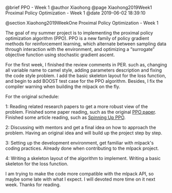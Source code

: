 @brief PPO - Week 1
@author Xiaohong
@page Xiaohong2019Week1 Proximal Policy Optimization - Week 1
@date 2019-06-02 18:39:10

@section Xiaohong2019WeekOne Proximal Policy Optimization - Week 1

The goal of my summer project is to implementing the proximal policy
optimization algorithm (PPO). PPO is a new family of policy gradient
methods for reinforcement learning, which alternate between sampling
data through interaction with the environment, and optimizing a
“surrogate” objective function using stochastic gradient ascent.

For the first week, I finished the review comments in PER. such as,
changing all variable name to camel style, adding parameters description
and fixing the code style problem. I add the basic skeleton layout for
the loss function, and begin to add BOOST test case for the PPO
algorithm. Besides, I fix the compiler warning when building the mlpack
on the fly.

For the original schedule:

1: Reading related research papers to get a more robust view of the problem.
    Finished some paper reading, such as the original [PPO paper](https://arxiv.org/pdf/1707.06347.pdf).
    Finished some article reading, such as [Spinning Up PPO](https://spinningup.openai.com/en/latest/algorithms/ppo.html#references).

2: Discussing with mentors and get a final idea on how to approach the problem.
    Having an original idea and will build up the project step by step.

3: Setting up the development environment, get familiar with mlpack's coding practices.
    Already done when contributing to the mlpack project.

4: Writing a skeleton layout of the algorithm to implement.
    Writing a basic skeleton for the loss function.

I am trying to make the code more compatible with the mlpack API, so
maybe some late with what I expect. I will devoted more time on it next week.
Thanks for reading.
